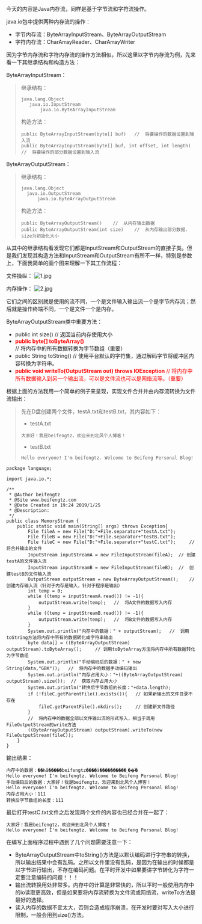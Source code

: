 今天的内容是Java内存流，同样是基于字节流和字符流操作。

java.io包中提供两种内存流的操作：
* 字节内存流：ByteArrayInputStream、ByteArrayOutputStream
* 字符内存流：CharArrayReader、CharArrayWriter

因为字节内存流和字符内存流的操作方法相似，所以这里以字节内存流为例，先来看一下其继承结构和构造方法：

ByteArrayInputStream：
> 继承结构：
> ```
> java.lang.Object
>    java.io.InputStream
>        java.io.ByteArrayInputStream
> ```
> 构造方法：
> ```
> public ByteArrayInputStream(byte[] buf)   //  将要操作的数据设置到输入流
> public ByteArrayInputStream(byte[] buf, int offset, int length)   //  将要操作的部分数据设置到输入流
> ```

ByteArrayOutputStream：
> 继承结构：
> ```
> java.lang.Object
>   java.io.OutputStream
>       java.io.ByteArrayOutputStream
> ```
> 构造方法：
> ```
> public ByteArrayOutputStream()    //  从内存输出数据
> public ByteArrayOutputStream(int size)    //  从内存输出部分数据，size为初始化大小
> ```

从其中的继承结构看发现它们都是InputStream和OutputStream的直接子类。但是我们发现其构造方法和InputStream和OutputStream有所不一样，特别是参数上，下面我简单的画个图来理解一下其工作流程：

文件操纵：
![1.jpg](https://vr360-beifengtz.oss-cn-beijing.aliyuncs.com/beifeng-blog/article/%E6%B5%81/20190125200158.png)

内存操作：
![2.jpg](https://vr360-beifengtz.oss-cn-beijing.aliyuncs.com/beifeng-blog/article/%E6%B5%81/20190125200207.png)

它们之间的区别就是使用的流不同，一个是文件输入输出流一个是字节内存流；然后就是操作终端不同，一个是文件一个是内存。

ByteArrayOutputStream类中重要方法：
* public int size() //  返回当前内存使用大小
* <font color=red>**public byte[] toByteArray()**</font>   //  将内存中的所有数据转换为字节数组（重要）
* public String toString()  //  使用平台默认的字符集，通过解码字节将缓冲区内容转换为字符串。
* <font color=red>**public void writeTo(OutputStream out) throws IOException**  //  将内存中所有数据输入到另一个输出流，可以是文件流也可以是网络流等。（重要）</font>

根据上面的方法我用一个简单的例子来呈现，实现文件合并并由内存流转换为文件流输出：
> 先在D盘创建两个文件，testA.txt和testB.txt，其内容如下：
> * testA.txt
> ```
> 大家好！我是beifengtz，欢迎来到北风个人博客！
> ```
> * testB.txt
> ```
> Hello everyone! I'm beifengtz. Welcome to Beifeng Personal Blog!
> ```

```
package language;

import java.io.*;

/**
 * @Author beifengtz
 * @Site www.beifengtz.com
 * @Date Created in 19:24 2019/1/25
 * @Description:
 */
public class MemoryStream {
    public static void main(String[] args) throws Exception{
        File fileA = new File("D:"+File.separator+"testA.txt");
        File fileB = new File("D:"+File.separator+"testB.txt");
        File fileC = new File("D:"+File.separator+"testC.txt");     // 将合并输出的文件
        InputStream inputStreamA = new FileInputStream(fileA);  // 创建testA的文件输入流
        InputStream inputStreamB = new FileInputStream(fileB);  //  创建testB的文件输入流
        OutputStream outputStream = new ByteArrayOutputStream();    //  创建内存输入流（针对于内存是输入，针对于程序是输出）
        int temp = 0;
        while ((temp = inputStreamA.read()) != -1){
            outputStream.write(temp);   //  将A文件的数据写入内存
        }
        while ((temp = inputStreamB.read()) != -1){
            outputStream.write(temp);   //  将B文件的数据写入内存
        }
        System.out.println("内存中的数据：" + outputStream);   //  调用toString方法将内存中所有的数据转化成字符串输出
        byte data[] = ((ByteArrayOutputStream) outputStream).toByteArray();     // 调用toByteArray方法将内存中所有数据转化为字节数组
        System.out.println("手动编码后的数据：" + new String(data,"GBK"));   //  将内存中的数据手动编码输出
        System.out.println("内存占用大小："+((ByteArrayOutputStream) outputStream).size());  //  获取内存占用大小
        System.out.println("转换后字节数组的长度："+data.length);
        if (!fileC.getParentFile().exists()){   // 如果新输出的文件目录不存在
            fileC.getParentFile().mkdirs();     // 创建新文件路径
        }
        //  将内存中的数据全部以文件输出流的形式写入，相当于调用FileOutputStream的write方法
        ((ByteArrayOutputStream) outputStream).writeTo(new FileOutputStream(fileC));
    }
}
```
输出结果：
```
内存中的数据：��Һã�����beifengtz����ӭ����������˲��ͣ�
Hello everyone! I'm beifengtz. Welcome to Beifeng Personal Blog!
手动编码后的数据：大家好！我是beifengtz，欢迎来到北风个人博客！
Hello everyone! I'm beifengtz. Welcome to Beifeng Personal Blog!
内存占用大小：111
转换后字节数组的长度：111
```
最后打开testC.txt文件之后发现两个文件的内容也已经合并在一起了：
```
大家好！我是beifengtz，欢迎来到北风个人博客！
Hello everyone! I'm beifengtz. Welcome to Beifeng Personal Blog!
```

在编写上面程序过程中遇到了几个问题需要注意一下：
* ByteArrayOutputStream中toString()方法是以默认编码进行字符串的转换，所以输出结果中会有乱码。之所以文件里没有乱码，是因为在输出的时候都是以字节进行输出，不存在编码问题。在平时开发中如果要讲字节转化为字符一定要注意编码的问题！！！
* 输出流转换用处非常多。内存中的计算是非常快的，所以平时一般使用内存中的io读取更高效，但是如果要将内存流转换为文件流或网络流，writeTo方法是最好的选择。
* 读入内存的数据不宜太大，否则会造成程序崩溃，在开发时要对写入大小进行限制，一般会用到size()方法。